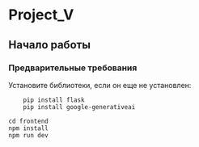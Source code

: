 # Project_V


## Начало работы

### Предварительные требования

Установите библиотеки, если он еще не установлен:

```
    pip install flask
    pip install google-generativeai
```
 
```
cd frontend
npm install
npm run dev
```